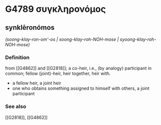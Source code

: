 # G4789 συγκληρονόμος

## synklēronómos

_(soong-klay-ron-om'-os | soong-klay-roh-NOH-mose | syoong-klay-roh-NOH-mose)_

### Definition

from [[G4862]] and [[G2818]]; a co-heir, i.e., (by analogy) participant in common; fellow (joint)-heir, heir together, heir with.

- a fellow heir, a joint heir
- one who obtains something assigned to himself with others, a joint participant

### See also

[[G2818]], [[G4862]]

